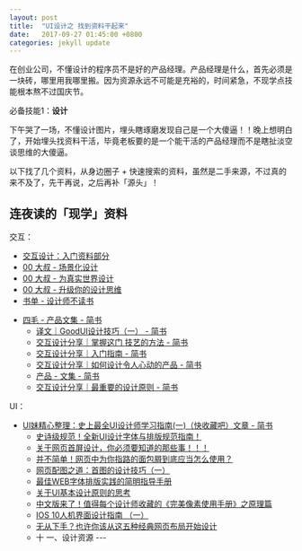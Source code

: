 ```yaml
---
layout: post
title:  "UI设计之 找到资料干起来"
date:   2017-09-27 01:45:00 +0800
categories: jekyll update
---
```


在创业公司，不懂设计的程序员不是好的产品经理。产品经理是什么，首先必须是一块砖，哪里用我哪里搬。因为资源永远不可能是充裕的，时间紧急，不现学点技能根本熬不过国庆节。

必备技能1：**设计**

下午哭了一场，不懂设计图片，埋头瞎琢磨发现自己是一个大傻逼！！晚上想明白了，开始埋头找资料干活，毕竟老板要的是一个能干活的产品经理而不是瞎扯淡空谈思维的大傻逼。

以下找了几个资料，从身边圈子 + 快速搜索的资料，虽然是二手来源，不过真的来不及了，先干再说，之后再补「源头」！


## 连夜读的「现学」资料

交互：

- [交互设计：入门资料部分](http://www.jianshu.com/p/f1ad273ef586)
- [00 大叔 - 场景化设计](https://mp.weixin.qq.com/mp/homepage?__biz=MzAxNDE2NzAxOQ==&hid=6&sn=28a66ef583b82bc8bcf615161fb10ce0&devicetype=iPhone+OS9.2&version=12020810&lang=zh_CN&nettype=WIFI&ascene=0&session_us=gh_48d79033755a&fontScale=100&pass_ticket=13AfpM9tBK%2FvDkTqSdjgRjWyDPi4bWAxCt6kR10RchSB5XAOXXPOjn93gI7rTXFk&wx_header=1&scene=1)
- [00 大叔 - 为真实世界设计](https://mp.weixin.qq.com/s?__biz=MzAxNDE2NzAxOQ==&mid=218315238&idx=1&sn=cbff12e048e60689ffe30fa52e5d3969&mpshare=1&scene=1&srcid=0927PLK7EBjKbiaoNvq6dU0s&key=401d14207ebf7cb1459615b0cad81954101c1e05979d79f20a9d6787365c40d19aa27aa59fc38f6ab9f3991bb0f29ee833cc4d710166ce34bf89ca1089a34b0affdf56b81cbabacb6f6df1ed4f1b24a9&ascene=0&uin=OTYyNDg4NjIx&devicetype=iMac+MacBookPro14%2C1+OSX+OSX+10.12.5+build(16F2073)&version=12020810&nettype=WIFI&fontScale=100&pass_ticket=13AfpM9tBK%2FvDkTqSdjgRjWyDPi4bWAxCt6kR10RchSB5XAOXXPOjn93gI7rTXFk)
- [00 大叔 - 升级你的设计思维](https://mp.weixin.qq.com/s?__biz=MzAxNDE2NzAxOQ==&mid=215288857&idx=1&sn=a64c5d565e7dbbf57e5ee16fffeab7bf&mpshare=1&scene=1&srcid=0927JFEmpMogFWahJbSpF4Ar&key=d1546719f4985f35db48d74d4cc6f06d67ef6b480a0105b88fc4ae6b2eae9cfd69d29aba9d18c2a199faf5ebc6df6a78ea4828514eb74d05e796e8e0a33c08c02cc59b1d57bffcfd336480d096d5f987&ascene=0&uin=OTYyNDg4NjIx&devicetype=iMac+MacBookPro14%2C1+OSX+OSX+10.12.5+build(16F2073)&version=12020810&nettype=WIFI&fontScale=100&pass_ticket=13AfpM9tBK%2FvDkTqSdjgRjWyDPi4bWAxCt6kR10RchSB5XAOXXPOjn93gI7rTXFk)
- [书单 - 设计师不读书](https://www.douban.com/doulist/45496791/)

* [四毛 - 产品文集 - 简书](http://www.jianshu.com/nb/511056)
    * [译文｜GoodUI设计技巧（一） - 简书](http://www.jianshu.com/p/f781c40df57c)
    * [交互设计分享｜掌握这门 技艺的方法 - 简书](http://www.jianshu.com/p/41064feda123)
    * [交互设计分享｜入门指南 - 简书](http://www.jianshu.com/p/955423a80779)
    * [交互设计分享｜如何设计令人心动的产品 - 简书](http://www.jianshu.com/p/3692b4070fb9)
    * [产品 - 文集 - 简书](http://www.jianshu.com/nb/511056)
    * [交互设计分享｜最重要的设计原则 - 简书](http://www.jianshu.com/p/25c036ad1a6c)




UI：

- [UI妹精心整理：史上最全UI设计师学习指南(一)（快收藏吧）文章 - 简书](http://www.jianshu.com/p/4bdbd2e4862e)
    - [史诗级规范！全新UI设计字体与排版规范指南！](https://mp.weixin.qq.com/s?__biz=MzI3MDE1NDU5OQ==&mid=2653361157&idx=1&sn=ae82a93341e6f67e6fb792a213bc0bf2&scene=21#wechat_redirect)
    - [关于网页首屏设计，你必须要知道的那些事！！！](https://mp.weixin.qq.com/s?__biz=MzI3MDE1NDU5OQ==&mid=2653361940&idx=1&sn=6f640ccd347c9bfafac17ff3d0a83d26&chksm=f106d91cc671500a111c5db25cff9c58872509a3831eb15ac147aa10c8819b4acd651ad76602&scene=21#wechat_redirect)
    - [并不简单！网页中为你指路的面包屑到底应当怎么使用？](https://mp.weixin.qq.com/s?__biz=MzI3MDE1NDU5OQ==&mid=2653361470&idx=3&sn=2afffeb3dee519a08477254c6a0eef94&chksm=f106db36c6715220169af46b5bd9a3537b07f000ff1f1bedb67f41dd9a47227495121a73dcb6&scene=21#wechat_redirect)
    - [网页配图之道：首图的设计技巧（一）](https://mp.weixin.qq.com/s?__biz=MzI3MDE1NDU5OQ==&mid=2653361396&idx=1&sn=5ff4e7def849ef037d1f54a72d16433f&scene=21#wechat_redirect)
    - [最佳WEB字体排版实践的简明指导手册](https://mp.weixin.qq.com/s?__biz=MzI3MDE1NDU5OQ==&mid=2653361391&idx=2&sn=6df187e2226dff88873dc0561a3e4657&scene=21#wechat_redirect)
    - [关于UI基本设计原则的思考](https://mp.weixin.qq.com/s?__biz=MzI3MDE1NDU5OQ==&mid=2653361435&idx=2&sn=27f1942e6ef73f0dfd85a56ea8260f73&scene=21#wechat_redirect)
    - [中文版来了！值得每个设计师收藏的《完美像素使用手册》之原理篇](https://mp.weixin.qq.com/s?__biz=MzI3MDE1NDU5OQ==&mid=2653361454&idx=1&sn=9df0882bd69f2f83f92e81ee7bab1bdd&chksm=f106db26c67152302dadf3e96953595db4c3287532d875a54ae7bccc404f461265d9b47f6292&scene=21#wechat_redirect)
    - [IOS 10人机界面设计指南 （一）](https://mp.weixin.qq.com/s?__biz=MzI3MDE1NDU5OQ==&mid=2653361471&idx=1&sn=15793ffee909680d9542ade773c9ef4b&chksm=f106db37c67152213d1b380f4803708cedb07799139dd4f3c1114f9d9c06872384d075a2b3c0&scene=21#wechat_redirect)
    - [无从下手？也许你该从这五种经典网页布局开始设计](https://mp.weixin.qq.com/s?__biz=MzI3MDE1NDU5OQ==&mid=2653361510&idx=3&sn=877603f81c0da097fd43aae3555f2958&chksm=f106db6ec67152789f3e6d18a399aac1bbb3148baf083ba3c2898e7cd075f5d60b49d262a45c&scene=21#wechat_redirect)
    - 十 一、设计资源 --- 



